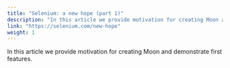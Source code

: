 ```yaml
---
title: "Selenium: a new hope (part 1)"
description: "In this article we provide motivation for creating Moon and demonstrate first features."
link: "https://selenium.com/new-hope"
weight: 1
---
```

In this article we provide motivation for creating Moon and demonstrate first features.
